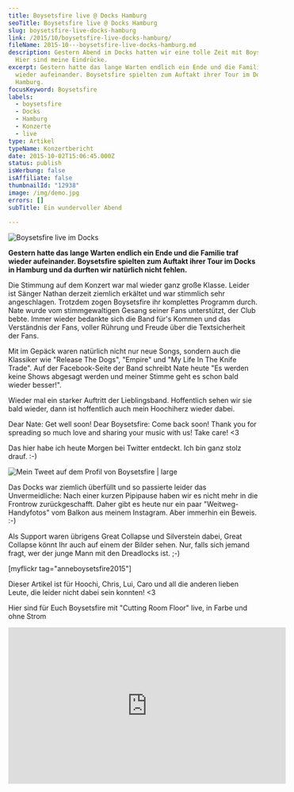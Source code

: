 ```yaml
---
title: Boysetsfire live @ Docks Hamburg
seoTitle: Boysetsfire live @ Docks Hamburg
slug: boysetsfire-live-docks-hamburg
link: /2015/10/boysetsfire-live-docks-hamburg/
fileName: 2015-10---boysetsfire-live-docks-hamburg.md
description: Gestern Abend im Docks hatten wir eine tolle Zeit mit Boysetsfire.
  Hier sind meine Eindrücke.
excerpt: Gestern hatte das lange Warten endlich ein Ende und die Familie traf
  wieder aufeinander. Boysetsfire spielten zum Auftakt ihrer Tour im Docks in
  Hamburg.
focusKeyword: Boysetsfire
labels:
  - boysetsfire
  - Docks
  - Hamburg
  - Konzerte
  - live
type: Artikel
typeName: Konzertbericht
date: 2015-10-02T15:06:45.000Z
status: publish
isWerbung: false
isAffiliate: false
thumbnailId: "12938"
image: /img/demo.jpg
errors: []
subTitle: Ein wundervoller Abend
  
---
```


![Boysetsfire live im Docks](http://cardamonchai.com/wp-content/uploads/2015/10/21161089299_f95f23f9d9_z-640x640.jpg "Boysetsfire live im Docks")

**Gestern hatte das lange Warten endlich ein Ende und die Familie traf wieder
aufeinander. Boysetsfire spielten zum Auftakt ihrer Tour im Docks in Hamburg und
da durften wir natürlich nicht fehlen.**

Die Stimmung auf dem Konzert war mal wieder ganz große Klasse. Leider ist Sänger
Nathan derzeit ziemlich erkältet und war stimmlich sehr angeschlagen. Trotzdem
zogen Boysetsfire ihr komplettes Programm durch. Nate wurde vom stimmgewaltigen
Gesang seiner Fans unterstützt, der Club bebte. Immer wieder bedankte sich die
Band für's Kommen und das Verständnis der Fans, voller Rührung und Freude über
die Textsicherheit der Fans.

Mit im Gepäck waren natürlich nicht nur neue Songs, sondern auch die Klassiker
wie "Release The Dogs", "Empire" und "My Life In The Knife Trade". Auf der
Facebook-Seite der Band schreibt Nate heute "Es werden keine Shows abgesagt
werden und meiner Stimme geht es schon bald wieder besser!".

Wieder mal ein starker Auftritt der Lieblingsband. Hoffentlich sehen wir sie
bald wieder, dann ist hoffentlich auch mein Hoochiherz wieder dabei.

Dear Nate: Get well soon! Dear Boysetsfire: Come back soon! Thank you for
spreading so much love and sharing your music with us! Take care! &lt;3

Das hier habe ich heute Morgen bei Twitter entdeckt. Ich bin ganz stolz drauf.
:-)

![Mein Tweet auf dem Profil von Boysetsfire | large](http://cardamonchai.com/wp-content/uploads/2015/10/Bildschirmfoto-2015-10-02-um-08.39.30-800x384.png "Mein Tweet auf dem Profil von Boysetsfire")

Das Docks war ziemlich überfüllt und so passierte leider das Unvermeidliche:
Nach einer kurzen Pipipause haben wir es nicht mehr in die Frontrow
zurückgeschafft. Daher gibt es heute nur ein paar "Weitweg-Handyfotos" vom
Balkon aus meinem Instagram. Aber immerhin ein Beweis. :-)

Als Support waren übrigens Great Collapse und Silverstein dabei, Great Collapse
könnt Ihr auch auf einem der Bilder sehen. Nur, falls sich jemand fragt, wer der
junge Mann mit den Dreadlocks ist. ;-)

[myflickr tag="anneboysetsfire2015"]

Dieser Artikel ist für Hoochi, Chris, Lui, Caro und all die anderen lieben
Leute, die leider nicht dabei sein konnten! &lt;3

Hier sind für Euch Boysetsfire mit "Cutting Room Floor" live, in Farbe und ohne
Strom

<iframe src="https://www.youtube.com/embed/JhI2Hh6L7n8" width="560" height="315" frameborder="0" allowfullscreen="allowfullscreen"></iframe>

  